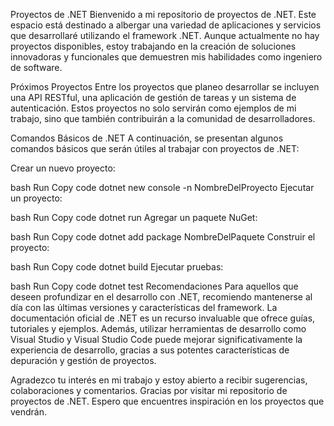 Proyectos de .NET
Bienvenido a mi repositorio de proyectos de .NET. Este espacio está destinado a albergar una variedad de aplicaciones y servicios que desarrollaré utilizando el framework .NET. Aunque actualmente no hay proyectos disponibles, estoy trabajando en la creación de soluciones innovadoras y funcionales que demuestren mis habilidades como ingeniero de software.

Próximos Proyectos
Entre los proyectos que planeo desarrollar se incluyen una API RESTful, una aplicación de gestión de tareas y un sistema de autenticación. Estos proyectos no solo servirán como ejemplos de mi trabajo, sino que también contribuirán a la comunidad de desarrolladores.

Comandos Básicos de .NET
A continuación, se presentan algunos comandos básicos que serán útiles al trabajar con proyectos de .NET:

Crear un nuevo proyecto:

bash
Run
Copy code
dotnet new console -n NombreDelProyecto
Ejecutar un proyecto:

bash
Run
Copy code
dotnet run
Agregar un paquete NuGet:

bash
Run
Copy code
dotnet add package NombreDelPaquete
Construir el proyecto:

bash
Run
Copy code
dotnet build
Ejecutar pruebas:

bash
Run
Copy code
dotnet test
Recomendaciones
Para aquellos que deseen profundizar en el desarrollo con .NET, recomiendo mantenerse al día con las últimas versiones y características del framework. La documentación oficial de .NET es un recurso invaluable que ofrece guías, tutoriales y ejemplos. Además, utilizar herramientas de desarrollo como Visual Studio y Visual Studio Code puede mejorar significativamente la experiencia de desarrollo, gracias a sus potentes características de depuración y gestión de proyectos.

Agradezco tu interés en mi trabajo y estoy abierto a recibir sugerencias, colaboraciones y comentarios. Gracias por visitar mi repositorio de proyectos de .NET. Espero que encuentres inspiración en los proyectos que vendrán.

